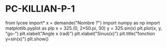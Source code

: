 # PC-KILLIAN-P-1
from lycee import*  x = demande("Nombre ?")  import numpy as np import matplotlib.pyplot as plp  x = 325.(0, 2*50.pi, 30)  y = 325.sin(x)  plt.plot(x, y, "go-")  plt.xlabel("Angle x (rad)") plt.xlabel("Sinus(x)") plt.title("fonction y=sin(x)") plt.show()
